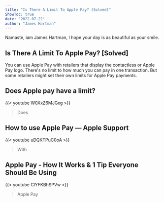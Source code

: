 ```yaml
---
title: "Is There A Limit To Apple Pay? [Solved]"
ShowToc: true 
date: "2022-07-22"
author: "James Hartman" 
---
```


Namaste, iam James Hartman, I hope your day is as beautiful as your smile.
## Is There A Limit To Apple Pay? [Solved]
You can use Apple Pay with retailers that display the contactless or Apple Pay logo. There's no limit to how much you can pay in one transaction. But some retailers might set their own limits for Apple Pay payments.

## Does Apple pay have a limit?
{{< youtube W0XxZ6MJGxg >}}
>Does 

## How to use Apple Pay — Apple Support
{{< youtube uDQKTPuC0oA >}}
>With 

## Apple Pay - How It Works & 1 Tip Everyone Should Be Using
{{< youtube ClYFKBhSPVw >}}
>Apple Pay

